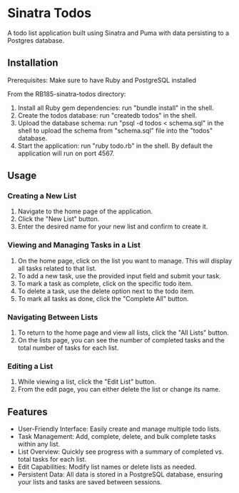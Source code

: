 # Sinatra Todos

A todo list application built using Sinatra and Puma with data persisting to a Postgres database.

## Installation

Prerequisites: Make sure to have Ruby and PostgreSQL installed

From the RB185-sinatra-todos directory:

1. Install all Ruby gem dependencies: run "bundle install" in the shell.
2. Create the todos database: run "createdb todos" in the shell.
3. Upload the database schema: run "psql -d todos < schema.sql" in the shell to upload the schema from "schema.sql" file into the "todos" database.
4. Start the application: run "ruby todo.rb" in the shell. By default the application will run on port 4567.

## Usage

### Creating a New List

1. Navigate to the home page of the application.
2. Click the "New List" button.
3. Enter the desired name for your new list and confirm to create it.

### Viewing and Managing Tasks in a List

1. On the home page, click on the list you want to manage. This will display all tasks related to that list.
2. To add a new task, use the provided input field and submit your task.
3. To mark a task as complete, click on the specific todo item.
4. To delete a task, use the delete option next to the todo item.
5. To mark all tasks as done, click the "Complete All" button.

### Navigating Between Lists

1. To return to the home page and view all lists, click the "All Lists" button.
2. On the lists page, you can see the number of completed tasks and the total number of tasks for each list.

### Editing a List

1. While viewing a list, click the "Edit List" button.
2. From the edit page, you can either delete the list or change its name.

## Features

- User-Friendly Interface: Easily create and manage multiple todo lists.
- Task Management: Add, complete, delete, and bulk complete tasks within any list.
- List Overview: Quickly see progress with a summary of completed vs. total tasks for each list.
- Edit Capabilities: Modify list names or delete lists as needed.
- Persistent Data: All data is stored in a PostgreSQL database, ensuring your lists and tasks are saved between sessions.
